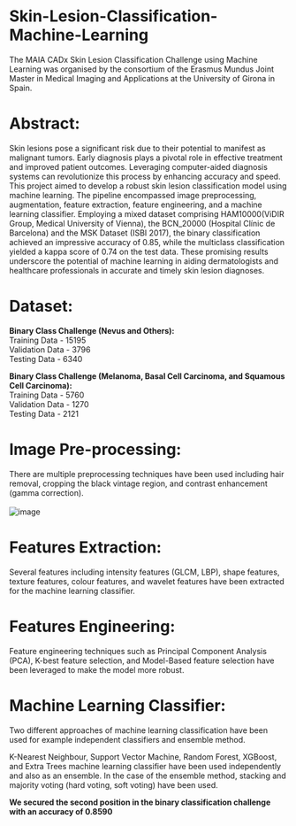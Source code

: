 # Skin-Lesion-Classification-Machine-Learning
The MAIA CADx Skin Lesion Classification Challenge using Machine Learning was organised by the consortium of the Erasmus Mundus Joint Master in Medical Imaging and Applications at the University of Girona in Spain. 

# Abstract:

Skin lesions pose a significant risk due to their potential to manifest as malignant tumors. Early diagnosis plays a pivotal role in effective treatment and improved patient outcomes. Leveraging computer-aided diagnosis systems can revolutionize this process by enhancing accuracy and speed. This project aimed to develop a robust skin lesion classification model using machine learning. The pipeline encompassed image preprocessing, augmentation, feature extraction, feature engineering, and a machine learning classifier. Employing a mixed dataset comprising HAM10000(ViDIR Group, Medical University of Vienna), the BCN_20000 (Hospital Clínic de Barcelona) and the MSK Dataset (ISBI 2017), the binary classification achieved an impressive accuracy of 0.85, while the multiclass classification yielded a kappa score of 0.74 on the test data. These promising results underscore the potential of machine learning in aiding dermatologists and healthcare professionals in accurate and timely skin lesion diagnoses.

# Dataset:

**Binary Class Challenge (Nevus and Others):**
<br>Training Data   - 15195
<br>Validation Data - 3796
<br>Testing Data    - 6340

**Binary Class Challenge (Melanoma, Basal Cell Carcinoma, and Squamous Cell Carcinoma):**
<br>Training Data   - 5760
<br>Validation Data - 1270
<br>Testing Data    - 2121

# Image Pre-processing:

There are multiple preprocessing techniques have been used including hair removal, cropping the black vintage region, and contrast enhancement (gamma correction).
<br><br>
![image](https://github.com/imran-maia/Skin-Lesion-Classification-Machine-Learning/assets/122020364/1144ac95-165d-4f8c-adda-6bf5e7bbc934)




# Features Extraction:

Several features including intensity features (GLCM, LBP), shape features, texture features, colour features, and wavelet features have been extracted for the machine learning classifier.

# Features Engineering:

Feature engineering techniques such as Principal Component Analysis (PCA), K-best feature selection, and Model-Based feature selection have been leveraged to make the model more robust.

# Machine Learning Classifier:

Two different approaches of machine learning classification have been used for example independent classifiers and ensemble method. 

K-Nearest Neighbour, Support Vector Machine, Random Forest, XGBoost, and Extra Trees machine learning classifier have been used independently and also as an ensemble. In the case of the ensemble method, stacking and majority voting (hard voting, soft voting) have been used.

**We secured the second position in the binary classification challenge with an accuracy of 0.8590**

